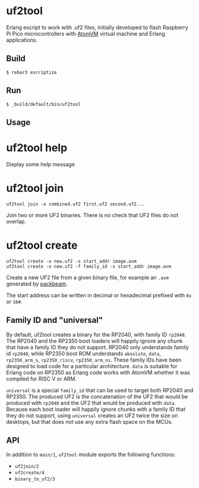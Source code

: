 uf2tool
=====

Erlang escript to work with .uf2 files, initially developed to flash
Raspberry Pi Pico microcontrollers with [AtomVM](https://atomvm.net/) virtual
machine and Erlang applications.

Build
-----

    $ rebar3 escriptize

Run
---

    $ _build/default/bin/uf2tool

Usage
-----

# uf2tool help

Display some help message

# uf2tool join

```
uf2tool join -o combined.uf2 first.uf2 second.uf2...
```

Join two or more UF2 binaries. There is no check that UF2 files do not overlap.

# uf2tool create

```
uf2tool create -o new.uf2 -s start_addr image.avm
uf2tool create -o new.uf2 -f family_id -s start_addr image.avm
```

Create a new UF2 file from a given binary file, for example an `.avm` generated
by [packbeam](https://github.com/atomvm/atomvm_packbeam).

The start address can be written in decimal or hexadecimal prefixed with `0x`
or `16#`.

## Family ID and "universal"

By default, uf2tool creates a binary for the RP2040, with family ID `rp2040`.
The RP2040 and the RP2350 boot loaders will happily ignore any chunk that have
a family ID they do not support. RP2040 only understands family id `rp2040`,
while RP2350 boot ROM understands `absolute`, `data`, `rp2350_arm_s`,
`rp2350_riscv`, `rp2350_arm_ns`. These family IDs have been designed to load
code for a particular architecture. `data` is suitable for Erlang code on
RP2350 as Erlang code works with AtomVM whether it was compiled for RISC V or
ARM.

`universal` is a special `family_id` that can be used to target both RP2040 and
RP2350. The produced UF2 is the concatenation of the UF2 that would
be produced with `rp2040` and the UF2 that would be produced with `data`.
Because each boot loader will happily ignore chunks with a family ID that they
do not support, using `universal` creates an UF2 twice the size on desktops,
but that does not use any extra flash space on the MCUs.

API
---

In addition to `main/1`, `uf2tool` module exports the following functions:

- `uf2join/2`
- `uf2create/4`
- `binary_to_uf2/3`
